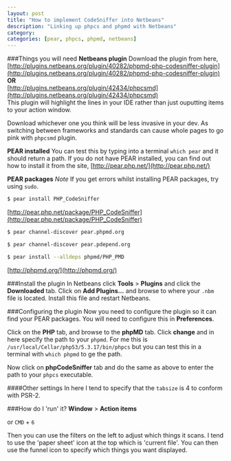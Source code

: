 ```yaml
---
layout: post
title: "How to implement CodeSniffer into Netbeans"
description: "Linking up phpcs and phpmd with Netbeans"
category:
categories: [pear, phpcs, phpmd, netbeans]
---
```


###Things you will need
**Netbeans plugin**
Download the plugin from here, [http://plugins.netbeans.org/plugin/40282/phpmd-php-codesniffer-plugin](http://plugins.netbeans.org/plugin/40282/phpmd-php-codesniffer-plugin)  
**OR**  
[http://plugins.netbeans.org/plugin/42434/phpcsmd](http://plugins.netbeans.org/plugin/42434/phpcsmd)  
This plugin will highlight the lines in your IDE rather than just ouputting items to your action window.  

Download whichever one you think will be less invasive in your dev. As switching between frameworks and standards can cause whole pages to go pink with `phpcsmd` plugin.

**PEAR installed**
You can test this by typing into a terminal `which pear` and it should return a path. If you do not have PEAR installed, you can find out how to install it from the site, [http://pear.php.net/](http://pear.php.net/)

**PEAR packages**
_Note_
If you get errors whilst installing PEAR packages, try using `sudo`.  

```bash
$ pear install PHP_CodeSniffer
```  
[http://pear.php.net/package/PHP_CodeSniffer](http://pear.php.net/package/PHP_CodeSniffer)

```bash
$ pear channel-discover pear.phpmd.org
```  
```bash
$ pear channel-discover pear.pdepend.org
```  
```bash
$ pear install --alldeps phpmd/PHP_PMD
```  
[http://phpmd.org/](http://phpmd.org/)

###Install the plugin
In Netbeans click **Tools** > **Plugins** and click the **Downloaded** tab. Click on **Add Plugins…** and browse to where your `.nbm` file is located. Install this file and restart Netbeans.

###Configuring the plugin
Now you need to configure the plugin so it can find your PEAR packages.
You will need to configure this in **Preferences**.

Click on the **PHP** tab, and browse to the **phpMD** tab. Click **change** and in here specify the path to your `phpmd`. For me this is `/usr/local/Cellar/php53/5.3.17/bin/phpcs` but you can test this in a terminal with `which phpmd` to ge the path.

Now click on **phpCodeSniffer** tab and do the same as above to enter the path to your `phpcs` executable.

####Other settings
In here I tend to specify that the `tabsize` is 4 to conform with PSR-2.

###How do I 'run' it?
**Window** > **Action items**

or `CMD` + `6`

Then you can use the filters on the left to adjust which things it scans. I tend to use the 'paper sheet' icon at the top which is 'current file'. You can then use the funnel icon to specify which things you want displayed.